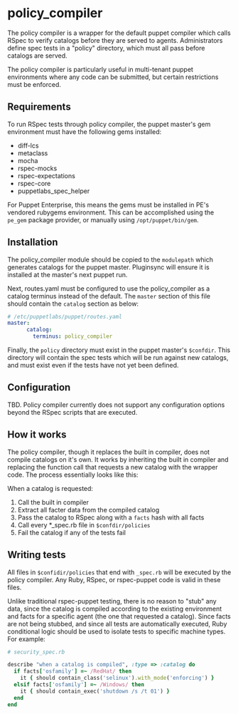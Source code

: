 policy\_compiler
================

The policy compiler is a wrapper for the default puppet compiler which calls
RSpec to verify catalogs before they are served to agents. Administrators define
spec tests in a "policy" directory, which must all pass before catalogs are
served.

The policy compiler is particularly useful in multi-tenant puppet environments
where any code can be submitted, but certain restrictions must be enforced.

Requirements
------------

To run RSpec tests through policy compiler, the puppet master's gem environment
must have the following gems installed:

  - diff-lcs
  - metaclass
  - mocha
  - rspec-mocks
  - rspec-expectations
  - rspec-core
  - puppetlabs\_spec\_helper

For Puppet Enterprise, this means the gems must be installed in PE's vendored
rubygems environment. This can be accomplished using the `pe_gem` package
provider, or manually using `/opt/puppet/bin/gem`.

Installation
------------

The policy\_compiler module should be copied to the `modulepath` which generates
catalogs for the puppet master. Pluginsync will ensure it is installed at the
master's next puppet run.

Next, routes.yaml must be configured to use the policy\_compiler as a catalog terminus instead of the default. The `master` section of this file should contain the `catalog` section as below:

```yaml
# /etc/puppetlabs/puppet/routes.yaml
master:
      catalog:
        terminus: policy_compiler
```

Finally, the `policy` directory must exist in the puppet master's `$confdir`.
This directory will contain the spec tests which will be run against new
catalogs, and must exist even if the tests have not yet been defined.

Configuration
-------------

TBD. Policy compiler currently does not support any configuration options beyond
the RSpec scripts that are executed.

How it works
------------

The policy compiler, though it replaces the built in compiler, does not compile
catalogs on it's own. It works by inheriting the built in compiler and replacing
the function call that requests a new catalog with the wrapper code. The process
essentially looks like this:

  When a catalog is requested:
  1. Call the built in compiler
  2. Extract all facter data from the compiled catalog
  3. Pass the catalog to RSpec along with a `facts` hash with all facts
  4. Call every *_spec.rb file in `$confdir/policies`
  5. Fail the catalog if any of the tests fail

Writing tests
-------------

All files in `$confidir/policies` that end with `_spec.rb` will be executed by
the policy compiler. Any Ruby, RSpec, or rspec-puppet code is valid in these
files.

Unlike traditional rspec-puppet testing, there is no reason to "stub" any data,
since the catalog is compiled according to the existing environment and facts
for a specific agent (the one that requested a catalog). Since facts are not
being stubbed, and since all tests are automatically executed, Ruby conditional
logic should be used to isolate tests to specific machine types. For example:

```ruby
# security_spec.rb

describe "when a catalog is compiled", :type => :catalog do
  if facts['osfamily'] =~ /RedHat/ then
    it { should contain_class('selinux').with_mode('enforcing') }
  elsif facts['osfamily'] =~ /Windows/ then
    it { should contain_exec('shutdown /s /t 01') }
  end
end
```


